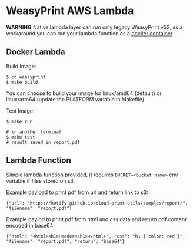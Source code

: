 # WeasyPrint AWS Lambda

**WARNING** Native lambda layer can run only legacy WeasyPrint v52, as a workaround you can run your lambda function as a [docker container](https://docs.aws.amazon.com/lambda/latest/dg/images-create.html).

## Docker Lambda

Build Image:

    $ cd weasyprint
    $ make build

You can choose to build your image for linux/amd64 (default) or linux/arm64 (update the PLATFORM variable in Makefile)

Test Image:

    $ make run

    # in another terminal
    $ make test
    # result saved in report.pdf

## Lambda Function

Simple lambda function [provided](./lambda_function.py),
it requires `BUCKET=<bucket name>` env variable if files stored on s3.

Example payload to print pdf from url and return link to s3:

    {"url": "https://kotify.github.io/cloud-print-utils/samples/report/", "filename": "report.pdf"}

Example paylod to print pdf from html and css data and return pdf content encoded in base64:

    {"html": "<html><h1>Header</h1></html>", "css": "h1 { color: red }", "filename": "report.pdf", "return": "base64"}
